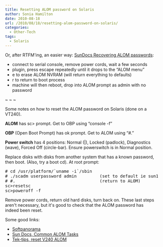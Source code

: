 ```yaml
---
title: Resetting ALOM password on Solaris
author: Sonia Hamilton
date: 2010-08-18
url: /2010/08/18/resetting-alom-password-on-solaris/
categories:
  - Other-Tech
tags:
  - Solaris
---
```

Or, after RTFM'ing, an easier way: [SunDocs Recovering ALOM passwords][1]:

<!--more-->

  * connect to serial console, remove power cords, wait a few seconds
  * plugin, press escape repeatedly until it drops to the &#8220;ALOM <esc> menu&#8221;
  * e to erase ALOM NVRAM (will return everything to defaults)
  * r to return to boot process
  * machine will then reboot, drop into ALOM prompt as admin with no password

~ ~ ~

Some notes on how to reset the ALOM password on Solaris (done on a VT240).

**ALOM** has sc> prompt. Get to OBP using &#8220;console -f&#8221;

**OBP** (Open Boot Prompt) has ok prompt. Get to ALOM using &#8220;#.&#8221;

**Power switch** has 4 positions: Normal (|), Locked (padlock), Diagnostics (wave), Forced Off (circle-bar). Ensure powerswitch is in Normal position.

Replace disks with disks from another system that has a known password, then boot. (Also, try a boot cd). At root prompt:

<pre><tt># cd /usr/platform/`uname -i`/sbin
# ./scadm userpassword admin         (set to default ie sun123)
# #.                                 (return to ALOM)
sc&gt;resetsc
sc&gt;poweroff -f</tt></pre>

Remove power cords, return old hard disks, turn back on. These last steps aren't necessary, but it's good to check that the ALOM password has indeed been reset.

Some good links:

  * [Softpanorama][2]
  * [Sun Docs, Common ALOM Tasks][3]
  * [Tek-tips, reset V240 ALOM][4]

 [1]: http://docs.sun.com/source/819-6672-10/trouble_appx.html#53290
 [2]: http://www.softpanorama.org/Solaris/Startup_and_shutdown/serial_console_on_solaris.shtml
 [3]: http://docs.sun.com/source/819-6672-10/common_tasks.html
 [4]: http://www.tek-tips.com/viewthread.cfm?qid=1455772&page=1
